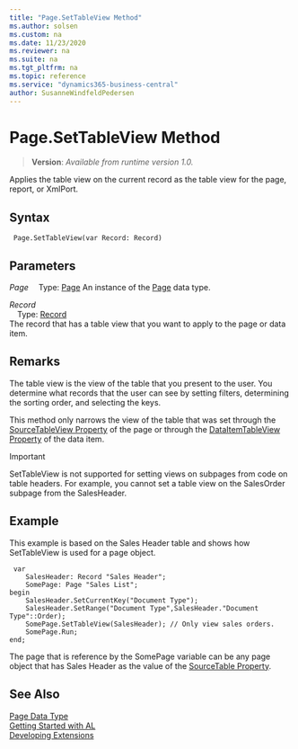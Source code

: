 ```yaml
---
title: "Page.SetTableView Method"
ms.author: solsen
ms.custom: na
ms.date: 11/23/2020
ms.reviewer: na
ms.suite: na
ms.tgt_pltfrm: na
ms.topic: reference
ms.service: "dynamics365-business-central"
author: SusanneWindfeldPedersen
---
```

[//]: # (START>DO_NOT_EDIT)
[//]: # (IMPORTANT:Do not edit any of the content between here and the END>DO_NOT_EDIT.)
[//]: # (Any modifications should be made in the .xml files in the ModernDev repo.)
# Page.SetTableView Method
> **Version**: _Available from runtime version 1.0._

Applies the table view on the current record as the table view for the page, report, or XmlPort.


## Syntax
```
 Page.SetTableView(var Record: Record)
```
## Parameters
*Page*
&emsp;Type: [Page](page-data-type.md)
An instance of the [Page](page-data-type.md) data type.

*Record*  
&emsp;Type: [Record](../record/record-data-type.md)  
The record that has a table view that you want to apply to the page or data item.  



[//]: # (IMPORTANT: END>DO_NOT_EDIT)

## Remarks

The table view is the view of the table that you present to the user. You determine what records that the user can see by setting filters, determining the sorting order, and selecting the keys.  
  
This method only narrows the view of the table that was set through the [SourceTableView Property](../../properties/devenv-sourcetableview-property.md) of the page or through the [DataItemTableView Property](../../properties/devenv-dataitemtableview-property.md) of the data item.  
  
> [!IMPORTANT]  
> SetTableView is not supported for setting views on subpages from code on table headers. For example, you cannot set a table view on the SalesOrder subpage from the SalesHeader.  
  
## Example

This example is based on the Sales Header table and shows how SetTableView is used for a page object.

```al
 var
    SalesHeader: Record "Sales Header";
    SomePage: Page "Sales List";
begin
    SalesHeader.SetCurrentKey("Document Type");  
    SalesHeader.SetRange("Document Type",SalesHeader."Document Type"::Order);  
    SomePage.SetTableView(SalesHeader); // Only view sales orders.  
    SomePage.Run;
end;
```  
  
The page that is reference by the SomePage variable can be any page object that has Sales Header as the value of the [SourceTable Property](../../properties/devenv-sourcetable-property.md).  

## See Also
[Page Data Type](page-data-type.md)  
[Getting Started with AL](../../devenv-get-started.md)  
[Developing Extensions](../../devenv-dev-overview.md)
